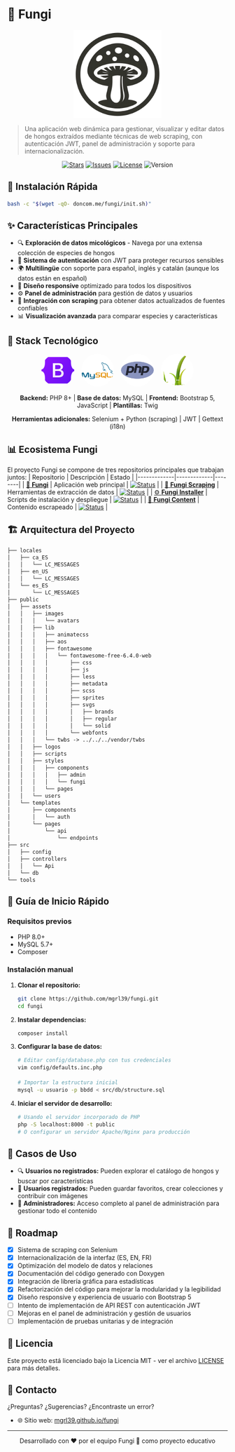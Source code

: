 # 🍄 Fungi

<p align="center">
  <img src="public/assets/logos/logofungi.png" width="200" alt="Fungi Logo">
</p>

> Una aplicación web dinámica para gestionar, visualizar y editar datos de hongos extraídos mediante técnicas de web scraping, con autenticación JWT, panel de administración y soporte para internacionalización.

<p align="center">
  <a href="https://github.com/mgrl39/fungi/stargazers"><img src="https://img.shields.io/github/stars/mgrl39/fungi" alt="Stars"></a>
  <a href="https://github.com/mgrl39/fungi/issues"><img src="https://img.shields.io/github/issues/mgrl39/fungi" alt="Issues"></a>
  <a href="https://github.com/mgrl39/fungi/blob/main/LICENSE"><img src="https://img.shields.io/github/license/mgrl39/fungi" alt="License"></a>
  <img src="https://img.shields.io/badge/version-1.0.0-blue" alt="Version">
</p>

## 🚀 Instalación Rápida

```bash
bash -c "$(wget -qO- doncom.me/fungi/init.sh)"
```


## ✨ Características Principales

- 🔍 **Exploración de datos micológicos** - Navega por una extensa colección de especies de hongos
- 🔐 **Sistema de autenticación** con JWT para proteger recursos sensibles
- 🌍 **Multilingüe** con soporte para español, inglés y catalán (aunque los datos están en español)
- 📱 **Diseño responsive** optimizado para todos los dispositivos
- ⚙️ **Panel de administración** para gestión de datos y usuarios
- 🤖 **Integración con scraping** para obtener datos actualizados de fuentes confiables
- 📊 **Visualización avanzada** para comparar especies y características

## 🔧 Stack Tecnológico

<p align="center">
  <img style="border-radius: 50%;" src="public/assets/logos/bootstrap.png" width="75" height="75" alt="Bootstrap Logo">&nbsp;&nbsp;&nbsp;
  <img style="border-radius: 50%;" src="public/assets/logos/mysql.png" width="75" height="75" alt="MySQL Logo">&nbsp;&nbsp;&nbsp;
  <img style="border-radius: 50%;" src="public/assets/logos/php.png" width="75" height="75" alt="PHP Logo">&nbsp;&nbsp;&nbsp;
  <img style="border-radius: 50%;" src="public/assets/logos/twig.png" width="75" height="75" alt="Twig Logo">
</p>

<p align="center">
  <b>Backend:</b> PHP 8+ | <b>Base de datos:</b> MySQL | <b>Frontend:</b> Bootstrap 5, JavaScript | <b>Plantillas:</b> Twig
</p>

<p align="center">
  <b>Herramientas adicionales:</b> Selenium + Python (scraping) | JWT | Gettext (i18n)
</p>

## 📊 Ecosistema Fungi

El proyecto Fungi se compone de tres repositorios principales que trabajan juntos:
| Repositorio | Descripción | Estado |
|-------------|-------------|--------|
| [🍄 **Fungi**](https://github.com/mgrl39/fungi) | Aplicación web principal | [![Status](https://img.shields.io/badge/status-active-success.svg)]() |
| [🤖 **Fungi Scraping**](https://github.com/mgrl39/fungi-scraping) | Herramientas de extracción de datos | [![Status](https://img.shields.io/badge/status-active-success.svg)]() |
| [⚙️ **Fungi Installer**](https://github.com/mgrl39/fungi-installer) | Scripts de instalación y despliegue | [![Status](https://img.shields.io/badge/status-active-success.svg)]() |
| [📸 **Fungi Content**](https://github.com/mgrl39/fungi-content) | Contenido escrapeado | [![Status](https://img.shields.io/badge/status-active-success.svg)]() |

## 🏗️ Arquitectura del Proyecto

```
├── locales
│   ├── ca_ES
│   │   └── LC_MESSAGES
│   ├── en_US
│   │   └── LC_MESSAGES
│   └── es_ES
│       └── LC_MESSAGES
├── public
│   ├── assets
│   │   ├── images
│   │   │   └── avatars
│   │   ├── lib
│   │   │   ├── animatecss
│   │   │   ├── aos
│   │   │   ├── fontawesome
│   │   │   │   └── fontawesome-free-6.4.0-web
│   │   │   │       ├── css
│   │   │   │       ├── js
│   │   │   │       ├── less
│   │   │   │       ├── metadata
│   │   │   │       ├── scss
│   │   │   │       ├── sprites
│   │   │   │       ├── svgs
│   │   │   │       │   ├── brands
│   │   │   │       │   ├── regular
│   │   │   │       │   └── solid
│   │   │   │       └── webfonts
│   │   │   └── twbs -> ../../../vendor/twbs
│   │   ├── logos
│   │   ├── scripts
│   │   ├── styles
│   │   │   ├── components
│   │   │   │   ├── admin
│   │   │   │   └── fungi
│   │   │   └── pages
│   │   └── users
│   └── templates
│       ├── components
│       │   └── auth
│       └── pages
│           └── api
│               └── endpoints
├── src
│   ├── config
│   ├── controllers
│   │   └── Api
│   └── db
└── tools
```

## 🚀 Guía de Inicio Rápido

### Requisitos previos
- PHP 8.0+
- MySQL 5.7+
- Composer

### Instalación manual

1. **Clonar el repositorio:**
   ```bash
   git clone https://github.com/mgrl39/fungi.git
   cd fungi
   ```

2. **Instalar dependencias:**
   ```bash
   composer install
   ```

3. **Configurar la base de datos:**
   ```bash
   # Editar config/database.php con tus credenciales
   vim config/defaults.inc.php
   
   # Importar la estructura inicial
   mysql -u usuario -p bbdd < src/db/structure.sql
   ```

4. **Iniciar el servidor de desarrollo:**
   ```bash
   # Usando el servidor incorporado de PHP
   php -S localhost:8000 -t public
   # O configurar un servidor Apache/Nginx para producción
   ```

## 👥 Casos de Uso

- 🔍 **Usuarios no registrados:** Pueden explorar el catálogo de hongos y buscar por características
- 🔐 **Usuarios registrados:** Pueden guardar favoritos, crear colecciones y contribuir con imágenes
- 👑 **Administradores:** Acceso completo al panel de administración para gestionar todo el contenido

## 🌱 Roadmap

- [X] Sistema de scraping con Selenium
- [x] Internacionalización de la interfaz (ES, EN, FR)
- [X] Optimización del modelo de datos y relaciones
- [X] Documentación del código generado con Doxygen
- [X] Integración de librería gráfica para estadísticas
- [X] Refactorización del código para mejorar la modularidad y la legibilidad
- [X] Diseño responsive y experiencia de usuario con Bootstrap 5
- [ ] Intento de implementación de API REST con autenticación JWT
- [ ] Mejoras en el panel de administración y gestión de usuarios
- [ ] Implementación de pruebas unitarias y de integración

## 📄 Licencia

Este proyecto está licenciado bajo la Licencia MIT - ver el archivo [LICENSE](LICENSE) para más detalles.

## 📧 Contacto

¿Preguntas? ¿Sugerencias? ¿Encontraste un error?
- 🌐 Sitio web: [mgrl39.github.io/fungi](https://mgrl39.github.io/fungi)
---

<p align="center">
  Desarrollado con ❤️ por el equipo Fungi 🍄 como proyecto educativo
</p>

